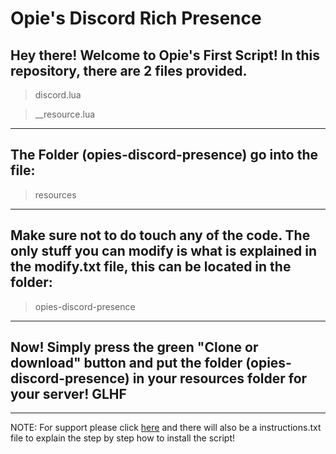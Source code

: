# Opie's Discord Rich Presence 

## Hey there! Welcome to Opie's First Script!  In this repository, there are 2 files provided.

>discord.lua
 
>__resource.lua

---
## The Folder (opies-discord-presence) go into the file: 
>resources
---
## Make sure not to do touch any of the code. The only stuff you can modify is what is explained in the modify.txt file, this can be located in the folder:
>opies-discord-presence
---
## Now! Simply press the green "Clone or download" button and put the folder (opies-discord-presence) in your resources folder for your server! GLHF
---
NOTE: For support please click [here](https://discord.gg/deMbGs4) and there will also be a instructions.txt file to explain the step by step how to install the script!
